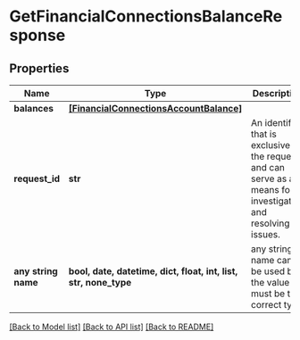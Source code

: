 # GetFinancialConnectionsBalanceResponse


## Properties
Name | Type | Description | Notes
------------ | ------------- | ------------- | -------------
**balances** | [**[FinancialConnectionsAccountBalance]**](FinancialConnectionsAccountBalance.md) |  | 
**request_id** | **str** | An identifier that is exclusive to the request and can serve as a means for investigating and resolving issues. | 
**any string name** | **bool, date, datetime, dict, float, int, list, str, none_type** | any string name can be used but the value must be the correct type | [optional]

[[Back to Model list]](../README.md#documentation-for-models) [[Back to API list]](../README.md#documentation-for-api-endpoints) [[Back to README]](../README.md)


